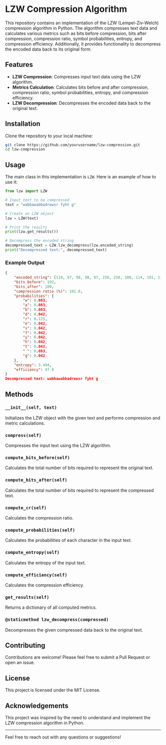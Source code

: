 # LZW Compression Algorithm

This repository contains an implementation of the LZW (Lempel-Ziv-Welch) compression algorithm in Python. The algorithm compresses text data and calculates various metrics such as bits before compression, bits after compression, compression ratio, symbol probabilities, entropy, and compression efficiency. Additionally, it provides functionality to decompress the encoded data back to its original form.

## Features

- **LZW Compression**: Compresses input text data using the LZW algorithm.
- **Metrics Calculation**: Calculates bits before and after compression, compression ratio, symbol probabilities, entropy, and compression efficiency.
- **LZW Decompression**: Decompresses the encoded data back to the original text.

## Installation

Clone the repository to your local machine:

```bash
git clone https://github.com/yourusername/lzw-compression.git
cd lzw-compression
```

## Usage

The main class in this implementation is `LZW`. Here is an example of how to use it:

```python
from lzw import LZW

# Input text to be compressed
text = "wabbawabbadrewsr fyht g"

# Create an LZW object
lzw = LZW(text)

# Print the results
print(lzw.get_results())

# Decompress the encoded string
decompressed_text = LZW.lzw_decompress(lzw.encoded_string)
print("Decompressed text:", decompressed_text)
```

### Example Output

```json
{
    "encoded_string": [119, 97, 98, 98, 97, 256, 258, 100, 114, 101, 119, 115, 114, 32, 102, 121, 104, 116, 32, 103],
    "bits_before": 192,
    "bits_after": 100,
    "compression ratio (%)": 192.0,
    "probabilities": {
        "w": 0.083,
        "a": 0.083,
        "b": 0.083,
        "d": 0.042,
        "r": 0.125,
        "e": 0.042,
        "s": 0.042,
        "f": 0.042,
        "y": 0.042,
        "h": 0.042,
        "t": 0.042,
        " ": 0.083,
        "g": 0.042
    },
    "entropy": 3.494,
    "efficiency": 47.9
}
Decompressed text: wabbawabbadrewsr fyht g
```

## Methods

### `__init__(self, text)`
Initializes the LZW object with the given text and performs compression and metric calculations.

### `compress(self)`
Compresses the input text using the LZW algorithm.

### `compute_bits_before(self)`
Calculates the total number of bits required to represent the original text.

### `compute_bits_after(self)`
Calculates the total number of bits required to represent the compressed text.

### `compute_cr(self)`
Calculates the compression ratio.

### `compute_probabilities(self)`
Calculates the probabilities of each character in the input text.

### `compute_entropy(self)`
Calculates the entropy of the input text.

### `compute_efficiency(self)`
Calculates the compression efficiency.

### `get_results(self)`
Returns a dictionary of all computed metrics.

### `@staticmethod lzw_decompress(compressed)`
Decompresses the given compressed data back to the original text.

## Contributing

Contributions are welcome! Please feel free to submit a Pull Request or open an issue.

## License

This project is licensed under the MIT License.

## Acknowledgements

This project was inspired by the need to understand and implement the LZW compression algorithm in Python.

---

Feel free to reach out with any questions or suggestions!
